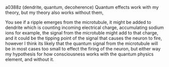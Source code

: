 a0388z
(dendrite, quantum, decoherence)
Quantum effects work with my theory, but my theory also works without them,

You see if a ripple emerges from the microtubule, it might be added to dendrite which is counting incoming electrical charge, accumulating sodium ions for example, the signal from the microtuble might add to that charge, and it could be the tipping point of the signal that causes the neuron to fire, however I think its likely that the quantum signal from the microtubule will be in most cases too small to effect the firing of the neuron, but either way my hypothesis for how consciousness works with the quantum physics element, and without it.

